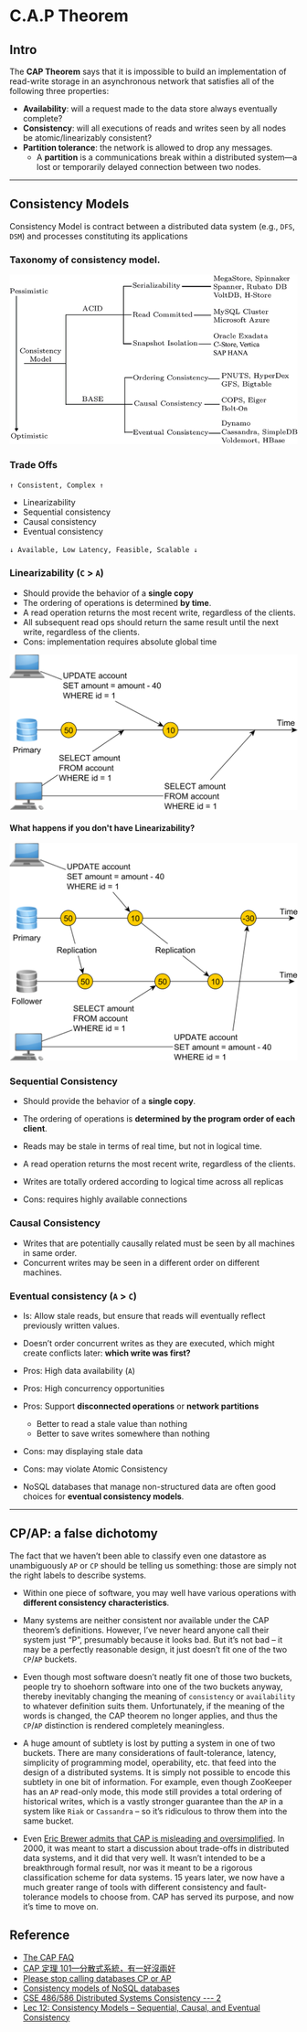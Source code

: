 # C.A.P Theorem

## Intro

The **CAP Theorem** says that it is impossible to build an implementation of read-write storage in an asynchronous network that satisfies all of the following three properties:

- **Availability**: will a request made to the data store always eventually complete?
- **Consistency**: will all executions of reads and writes seen by all nodes be atomic/linearizably consistent?
- **Partition tolerance**: the network is allowed to drop any messages.
  - A **partition** is a communications break within a distributed system—a lost or temporarily delayed connection between two nodes.

---

## Consistency Models

Consistency Model is contract between a distributed data system (e.g., `DFS`, `DSM`) and
processes constituting its applications

### Taxonomy of consistency model.

![](/img/system/1-cap/taxonomy-of-consistency-model.png)

### Trade Offs

`↑ Consistent, Complex ↑`

- Linearizability
- Sequential consistency
- Causal consistency
- Eventual consistency

`↓ Available, Low Latency, Feasible, Scalable ↓`

### Linearizability (`C` > `A`)

- Should provide the behavior of a **single copy**
- The ordering of operations is determined **by time**.
- A read operation returns the most recent write, regardless of the clients.
- All subsequent read ops should return the same result until the next write, regardless of the clients.
- Cons: implementation requires absolute global time

![](/img/system/1-cap/linearizability.png)

#### What happens if you don't have Linearizability?

![](/img/system/1-cap/not-linearizability.png)

### Sequential Consistency

- Should provide the behavior of a **single copy**.
- The ordering of operations is **determined by the program order of each client**.
- Reads may be stale in terms of real time, but not in logical time.
- A read operation returns the most recent write, regardless of the clients.
- Writes are totally ordered according to logical time across all replicas

- Cons: requires highly available connections

### Causal Consistency

- Writes that are potentially causally related must be seen by all machines in same order.
- Concurrent writes may be seen in a different order on different machines.

### Eventual consistency (`A` > `C`)

- Is: Allow stale reads, but ensure that reads will eventually reflect previously written values.
- Doesn’t order concurrent writes as they are executed, which might create conflicts later: **which write was first?**
- Pros: High data availability (`A`)
- Pros: High concurrency opportunities
- Pros: Support **disconnected operations** or **network partitions**
  - Better to read a stale value than nothing
  - Better to save writes somewhere than nothing
- Cons: may displaying stale data
- Cons: may violate Atomic Consistency

- NoSQL databases that manage non-structured data are often good choices for **eventual consistency models**.

---

## CP/AP: a false dichotomy

The fact that we haven’t been able to classify even one datastore as unambiguously `AP` or `CP` should be telling us something: those are simply not the right labels to describe systems.

- Within one piece of software, you may well have various operations with **different consistency characteristics**.

- Many systems are neither consistent nor available under the CAP theorem’s definitions. However, I’ve never heard anyone call their system just “P”, presumably because it looks bad. But it’s not bad – it may be a perfectly reasonable design, it just doesn’t fit one of the two `CP`/`AP` buckets.

- Even though most software doesn’t neatly fit one of those two buckets, people try to shoehorn software into one of the two buckets anyway, thereby inevitably changing the meaning of `consistency` or `availability` to whatever definition suits them. Unfortunately, if the meaning of the words is changed, the CAP theorem no longer applies, and thus the `CP`/`AP` distinction is rendered completely meaningless.

- A huge amount of subtlety is lost by putting a system in one of two buckets. There are many considerations of fault-tolerance, latency, simplicity of programming model, operability, etc. that feed into the design of a distributed systems. It is simply not possible to encode this subtlety in one bit of information. For example, even though ZooKeeper has an `AP` read-only mode, this mode still provides a total ordering of historical writes, which is a vastly stronger guarantee than the `AP` in a system like `Riak` or `Cassandra` – so it’s ridiculous to throw them into the same bucket.

- Even [Eric Brewer admits that CAP is misleading and oversimplified](http://cs609.cs.ua.edu/CAP12.pdf). In 2000, it was meant to start a discussion about trade-offs in distributed data systems, and it did that very well. It wasn’t intended to be a breakthrough formal result, nor was it meant to be a rigorous classification scheme for data systems. 15 years later, we now have a much greater range of tools with different consistency and fault-tolerance models to choose from. CAP has served its purpose, and now it’s time to move on.

## Reference

- [The CAP FAQ](https://github.com/henryr/cap-faq)
- [CAP 定理 101—分散式系統，有一好沒兩好](https://medium.com/%E5%BE%8C%E7%AB%AF%E6%96%B0%E6%89%8B%E6%9D%91/cap%E5%AE%9A%E7%90%86101-3fdd10e0b9a)
- [Please stop calling databases CP or AP](https://martin.kleppmann.com/2015/05/11/please-stop-calling-databases-cp-or-ap.html)
- [Consistency models of NoSQL databases](https://www.researchgate.net/publication/331104869_Consistency_models_of_NoSQL_databases#pf12)
- [CSE 486/586 Distributed Systems Consistency --- 2](https://cse.buffalo.edu/~stevko/courses/cse486/spring13/lectures/26-consistency2.pdf)
- [Lec 12: Consistency Models – Sequential, Causal, and Eventual Consistency](https://www.cs.columbia.edu/~du/ds/assets/lectures/lecture12.pdf)
